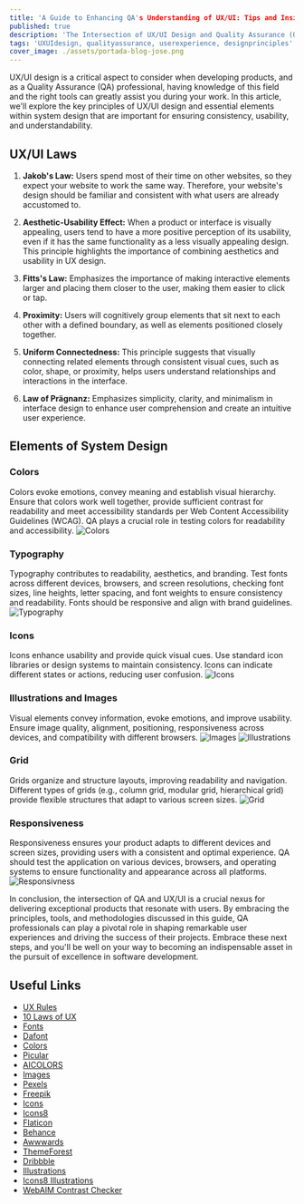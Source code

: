 ```yaml
---
title: 'A Guide to Enhancing QA's Understanding of UX/UI: Tips and Insights'
published: true
description: 'The Intersection of UX/UI Design and Quality Assurance (QA). User Experience (UX) and User Interface (UI) design are integral aspects of product development that deeply influence users satisfaction and products success. As a Quality Assurance (QA) professional, understanding the principles of UX/UI design and how they impact your work is essential. In this article, we will delve into the key UX/UI laws and explore critical elements within system design. By gaining insights into these principles and elements, QAs can effectively identify inconsistencies, ensure user-friendly interfaces, and contribute to the overall success of the product. Join us on this journey through the world of UX/UI design, where form meets functionality, and usability reigns supreme.'
tags: 'UXUIdesign, qualityassurance, userexperience, designprinciples'
cover_image: ./assets/portada-blog-jose.png
---
```


UX/UI design is a critical aspect to consider when developing products, and as a Quality Assurance (QA) professional, having knowledge of this field and the right tools can greatly assist you during your work. In this article, we'll explore the key principles of UX/UI design and essential elements within system design that are important for ensuring consistency, usability, and understandability.

## UX/UI Laws

1. **Jakob's Law:** Users spend most of their time on other websites, so they expect your website to work the same way. Therefore, your website's design should be familiar and consistent with what users are already accustomed to.

2. **Aesthetic-Usability Effect:** When a product or interface is visually appealing, users tend to have a more positive perception of its usability, even if it has the same functionality as a less visually appealing design. This principle highlights the importance of combining aesthetics and usability in UX design.

3. **Fitts's Law:** Emphasizes the importance of making interactive elements larger and placing them closer to the user, making them easier to click or tap.

4. **Proximity:** Users will cognitively group elements that sit next to each other with a defined boundary, as well as elements positioned closely together.

5. **Uniform Connectedness:** This principle suggests that visually connecting related elements through consistent visual cues, such as color, shape, or proximity, helps users understand relationships and interactions in the interface.

6. **Law of Prägnanz:** Emphasizes simplicity, clarity, and minimalism in interface design to enhance user comprehension and create an intuitive user experience.

## Elements of System Design

### Colors

Colors evoke emotions, convey meaning and establish visual hierarchy. Ensure that colors work well together, provide sufficient contrast for readability and meet accessibility standards per Web Content Accessibility Guidelines (WCAG). QA plays a crucial role in testing colors for readability and accessibility.
![Colors](./assets/colorscloudxuxuiqa.png)

### Typography

Typography contributes to readability, aesthetics, and branding. Test fonts across different devices, browsers, and screen resolutions, checking font sizes, line heights, letter spacing, and font weights to ensure consistency and readability. Fonts should be responsive and align with brand guidelines.
![Typography](./assets/fontscloudxuxuiqa.png)

### Icons

Icons enhance usability and provide quick visual cues. Use standard icon libraries or design systems to maintain consistency. Icons can indicate different states or actions, reducing user confusion.
![Icons](./assets/iconscloudxuxuiqa.png)

### Illustrations and Images

Visual elements convey information, evoke emotions, and improve usability. Ensure image quality, alignment, positioning, responsiveness across devices, and compatibility with different browsers.
![Images](./assets/imagescloudxuxuiqa.png)
![Illustrations](./assets/illustration1scloudxuxuiqa.png)

### Grid

Grids organize and structure layouts, improving readability and navigation. Different types of grids (e.g., column grid, modular grid, hierarchical grid) provide flexible structures that adapt to various screen sizes.
![Grid](./assets/gridcloudxuxuiqa.png)

### Responsiveness

Responsiveness ensures your product adapts to different devices and screen sizes, providing users with a consistent and optimal experience. QA should test the application on various devices, browsers, and operating systems to ensure functionality and appearance across all platforms.
![Responsivness](./assets/responsivnesscloudxuxuiqa.png)

In conclusion, the intersection of QA and UX/UI is a crucial nexus for delivering exceptional products that resonate with users. By embracing the principles, tools, and methodologies discussed in this guide, QA professionals can play a pivotal role in shaping remarkable user experiences and driving the success of their projects. Embrace these next steps, and you'll be well on your way to becoming an indispensable asset in the pursuit of excellence in software development.

## Useful Links

- [UX Rules](https://lawsofux.com/)
- [10 Laws of UX](https://uizard.io/blog/10-laws-of-ux-you-need-to-know/)
- [Fonts](https://fonts.google.com/)
- [Dafont](https://www.dafont.com/)
- [Colors](https://colors.eva.design/)
- [Picular](https://picular.co/)
- [AICOLORS](https://aicolors.co/)
- [Images](https://unsplash.com/)
- [Pexels](https://www.pexels.com/)
- [Freepik](https://www.freepik.com/popular-photos)
- [Icons](https://freeicons.io/)
- [Icons8](https://icons8.com/)
- [Flaticon](https://www.flaticon.com/)
- [Behance](https://www.behance.net/)
- [Awwwards](https://www.awwwards.com/)
- [ThemeForest](https://themeforest.net/)
- [Dribbble](https://dribbble.com/search/ux)
- [Illustrations](https://www.freepik.com/vectors/illustrations)
- [Icons8 Illustrations](https://icons8.com/illustrations)
- [WebAIM Contrast Checker](https://webaim.org/resources/contrastchecker/)

